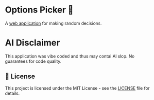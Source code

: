 # Options Picker 🎯

A [web application](https://tim-pohlmann.github.io/OptionsPicker/) for making random decisions.

# AI Disclaimer

This application was vibe coded and thus may contai AI slop. No guarantees for code quality.


## 📄 License

This project is licensed under the MIT License - see the [LICENSE](LICENSE) file for details.